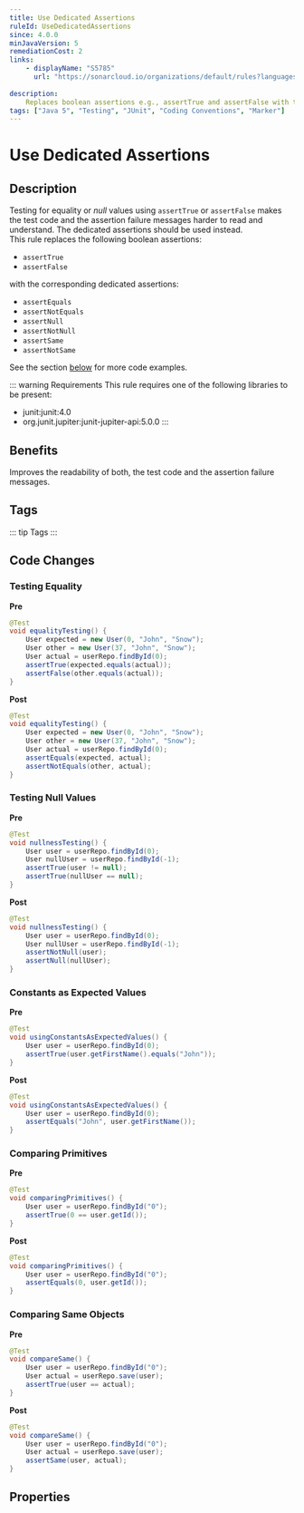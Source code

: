 ```yaml
---
title: Use Dedicated Assertions
ruleId: UseDedicatedAssertions
since: 4.0.0
minJavaVersion: 5
remediationCost: 2
links:
    - displayName: "S5785"
      url: "https://sonarcloud.io/organizations/default/rules?languages=java&open=java%3AS5785&q=S5785"
    
description:
    Replaces boolean assertions e.g., assertTrue and assertFalse with the corresponding dedicated assertions when testing for equality or null values. 
tags: ["Java 5", "Testing", "JUnit", "Coding Conventions", "Marker"]
---
```


# Use Dedicated Assertions

## Description

Testing for equality or *null* values using `assertTrue` or `assertFalse` makes the test code and the assertion failure messages harder to read and understand. 
The dedicated assertions should be used instead.  
This rule replaces the following boolean assertions:
* `assertTrue` 
* `assertFalse` 

with the corresponding dedicated assertions: 
* `assertEquals`
* `assertNotEquals`
* `assertNull`
* `assertNotNull`
* `assertSame`
* `assertNotSame` 

See the section [below](#code-changes) for more code examples.

::: warning Requirements
This rule requires one of the following libraries to be present:
* junit:junit:4.0
* org.junit.jupiter:junit-jupiter-api:5.0.0
:::

## Benefits

Improves the readability of both, the test code and the assertion failure messages. 

## Tags

::: tip Tags
<TagLinks />
:::

## Code Changes

### Testing Equality

__Pre__
```java
@Test
void equalityTesting() {
    User expected = new User(0, "John", "Snow");
    User other = new User(37, "John", "Snow");
    User actual = userRepo.findById(0);
    assertTrue(expected.equals(actual));
    assertFalse(other.equals(actual));
}
```

__Post__
```java
@Test
void equalityTesting() {
    User expected = new User(0, "John", "Snow");
    User other = new User(37, "John", "Snow");
    User actual = userRepo.findById(0);
    assertEquals(expected, actual);
    assertNotEquals(other, actual);
}
```

### Testing Null Values

__Pre__
```java
@Test
void nullnessTesting() {
    User user = userRepo.findById(0);
    User nullUser = userRepo.findById(-1);
    assertTrue(user != null);
    assertTrue(nullUser == null);
}
```

__Post__
```java
@Test
void nullnessTesting() {
    User user = userRepo.findById(0);
    User nullUser = userRepo.findById(-1);
    assertNotNull(user);
    assertNull(nullUser);
}
```

### Constants as Expected Values

__Pre__
```java
@Test
void usingConstantsAsExpectedValues() {
    User user = userRepo.findById(0);
    assertTrue(user.getFirstName().equals("John"));
}
```

__Post__
```java
@Test
void usingConstantsAsExpectedValues() {
    User user = userRepo.findById(0);
    assertEquals("John", user.getFirstName());
}
```

### Comparing Primitives

__Pre__
```java
@Test
void comparingPrimitives() {
    User user = userRepo.findById("0");
    assertTrue(0 == user.getId());
}
```

__Post__
```java
@Test
void comparingPrimitives() {
    User user = userRepo.findById("0");
    assertEquals(0, user.getId());
}
```

### Comparing Same Objects

__Pre__
```java
@Test
void compareSame() {
    User user = userRepo.findById("0");
    User actual = userRepo.save(user);
    assertTrue(user == actual);
}
```

__Post__
```java
@Test
void compareSame() {
    User user = userRepo.findById("0");
    User actual = userRepo.save(user);
    assertSame(user, actual);
}
```

<VersionNotice />

## Properties

<RuleProperties />